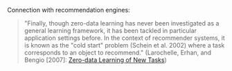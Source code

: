 

Connection with recommendation engines:
> "Finally, though zero-data learning has never been investigated as a general learning framework, it has been tackled 
> in particular application settings before. In the context of recommender systems, it is known as the "cold start"
> problem (Schein et al. 2002) where a task corresponds to an object to recommend." 
(Larochelle, Erhan, and Bengio [2007]: [Zero-data Learning of New Tasks](http://www.aaai.org/Papers/AAAI/2008/AAAI08-103.pdf))



